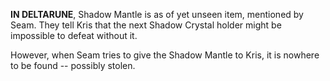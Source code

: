 **IN DELTARUNE**, Shadow Mantle is as of yet unseen item, mentioned by <a onclick="loadFile('Seam.md')">Seam</a>. They tell Kris that the next Shadow Crystal holder might be impossible to defeat without it. 

However, when Seam tries to give the Shadow Mantle to Kris, it is nowhere to be found -- possibly stolen.